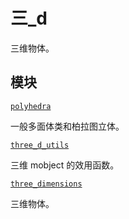 # 三\_d 

三维物体。

## 模块

[`polyhedra`]()

一般多面体类和柏拉图立体。

[`three_d_utils`]()

三维 mobject 的效用函数。

[`three_dimensions`]()

三维物体。
